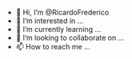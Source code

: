 - 👋 Hi, I’m @RicardoFrederico
- 👀 I’m interested in ...
- 🌱 I’m currently learning ...
- 💞️ I’m looking to collaborate on ...
- 📫 How to reach me ...

<!---
RicardoFrederico/RicardoFrederico is a ✨ special ✨ repository because its `README.md` (this file) appears on your GitHub profile.
You can click the Preview link to take a look at your changes.
--->
